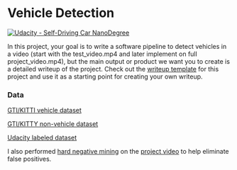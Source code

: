 # Vehicle Detection
[![Udacity - Self-Driving Car NanoDegree](https://s3.amazonaws.com/udacity-sdc/github/shield-carnd.svg)](http://www.udacity.com/drive)


In this project, your goal is to write a software pipeline to detect vehicles in a video (start with the test_video.mp4 and later implement on full project_video.mp4), but the main output or product we want you to create is a detailed writeup of the project.  Check out the [writeup template](https://github.com/udacity/CarND-Vehicle-Detection/blob/master/writeup_template.md) for this project and use it as a starting point for creating your own writeup.  

### Data

[GTI/KITTI vehicle dataset](https://s3.amazonaws.com/udacity-sdc/Vehicle_Tracking/vehicles.zip)

[GTI/KITTY non-vehicle dataset](https://s3.amazonaws.com/udacity-sdc/Vehicle_Tracking/non-vehicles.zip)

[Udacity labeled dataset](https://github.com/udacity/self-driving-car/tree/master/annotations)

I also performed [hard negative mining](https://www.reddit.com/r/computervision/comments/2ggc5l/what_is_hard_negative_mining_and_how_is_it/) on the [project video](project_video.mp4) to help eliminate false positives.

